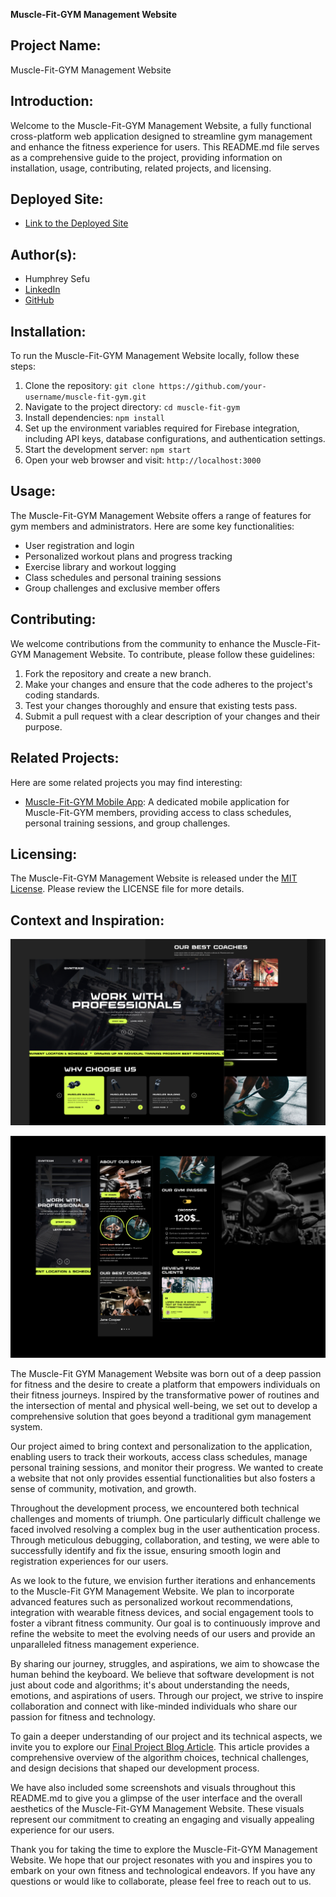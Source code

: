 **Muscle-Fit-GYM Management Website**

## Project Name:
Muscle-Fit-GYM Management Website

## Introduction:
Welcome to the Muscle-Fit-GYM Management Website, a fully functional cross-platform web application designed to streamline gym management and enhance the fitness experience for users. This README.md file serves as a comprehensive guide to the project, providing information on installation, usage, contributing, related projects, and licensing.

## Deployed Site:
- [Link to the Deployed Site](https://hrmfitclub.pages.dev/)

## Author(s):
- Humphrey Sefu
- [LinkedIn](https://www.linkedin.com/in/humse01)
- [GitHub](https://github.com/Templa-io/Muscle-Fit-Gymnasium)

## Installation:
To run the Muscle-Fit-GYM Management Website locally, follow these steps:
1. Clone the repository: `git clone https://github.com/your-username/muscle-fit-gym.git`
2. Navigate to the project directory: `cd muscle-fit-gym`
3. Install dependencies: `npm install`
4. Set up the environment variables required for Firebase integration, including API keys, database configurations, and authentication settings.
5. Start the development server: `npm start`
6. Open your web browser and visit: `http://localhost:3000`

## Usage:
The Muscle-Fit-GYM Management Website offers a range of features for gym members and administrators. Here are some key functionalities:
- User registration and login
- Personalized workout plans and progress tracking
- Exercise library and workout logging
- Class schedules and personal training sessions
- Group challenges and exclusive member offers

## Contributing:
We welcome contributions from the community to enhance the Muscle-Fit-GYM Management Website. To contribute, please follow these guidelines:
1. Fork the repository and create a new branch.
2. Make your changes and ensure that the code adheres to the project's coding standards.
3. Test your changes thoroughly and ensure that existing tests pass.
4. Submit a pull request with a clear description of your changes and their purpose.

## Related Projects:
Here are some related projects you may find interesting:
- [Muscle-Fit-GYM Mobile App](https://github.com/your-username/muscle-fit-gym-app): A dedicated mobile application for Muscle-Fit-GYM members, providing access to class schedules, personal training sessions, and group challenges.

## Licensing:
The Muscle-Fit-GYM Management Website is released under the [MIT License](https://opensource.org/licenses/MIT). Please review the LICENSE file for more details.

## Context and Inspiration:
![Insta 6 1](https://github.com/Templa-io/Muscle-Fit-Gymnasium/blob/master/src/images/insta%206%201.png)

![3-Frame 48](https://github.com/Templa-io/Muscle-Fit-Gymnasium/blob/master/src/images/3-Frame%2048.png)

The Muscle-Fit GYM Management Website was born out of a deep passion for fitness and the desire to create a platform that empowers individuals on their fitness journeys. Inspired by the transformative power of routines and the intersection of mental and physical well-being, we set out to develop a comprehensive solution that goes beyond a traditional gym management system.

Our project aimed to bring context and personalization to the application, enabling users to track their workouts, access class schedules, manage personal training sessions, and monitor their progress. We wanted to create a website that not only provides essential functionalities but also fosters a sense of community, motivation, and growth.

Throughout the development process, we encountered both technical challenges and moments of triumph. One particularly difficult challenge we faced involved resolving a complex bug in the user authentication process. Through meticulous debugging, collaboration, and testing, we were able to successfully identify and fix the issue, ensuring smooth login and registration experiences for our users.

As we look to the future, we envision further iterations and enhancements to the Muscle-Fit GYM Management Website. We plan to incorporate advanced features such as personalized workout recommendations, integration with wearable fitness devices, and social engagement tools to foster a vibrant fitness community. Our goal is to continuously improve and refine the website to meet the evolving needs of our users and provide an unparalleled fitness management experience.

By sharing our journey, struggles, and aspirations, we aim to showcase the human behind the keyboard. We believe that software development is not just about code and algorithms; it's about understanding the needs, emotions, and aspirations of users. Through our project, we strive to inspire collaboration and connect with like-minded individuals who share our passion for fitness and technology.

To gain a deeper understanding of our project and its technical aspects, we invite you to explore our [Final Project Blog Article](https://docs.google.com/document/d/1LIO759rk5Phpbw6gKKx-ftuQgvdJ0_iT/edit?usp=sharing&ouid=107177454017671691958&rtpof=true&sd=true). This article provides a comprehensive overview of the algorithm choices, technical challenges, and design decisions that shaped our development process.

We have also included some screenshots and visuals throughout this README.md to give you a glimpse of the user interface and the overall aesthetics of the Muscle-Fit-GYM Management Website. These visuals represent our commitment to creating an engaging and visually appealing experience for our users.

Thank you for taking the time to explore the Muscle-Fit-GYM Management Website. We hope that our project resonates with you and inspires you to embark on your own fitness and technological endeavors. If you have any questions or would like to collaborate, please feel free to reach out to us.
